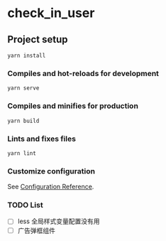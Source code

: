 # check_in_user

## Project setup
```
yarn install
```

### Compiles and hot-reloads for development
```
yarn serve
```

### Compiles and minifies for production
```
yarn build
```

### Lints and fixes files
```
yarn lint
```

### Customize configuration
See [Configuration Reference](https://cli.vuejs.org/config/).

### TODO List
- [ ] less 全局样式变量配置没有用
- [ ] 广告弹框组件
